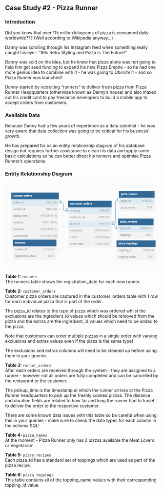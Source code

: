 ## Case Study #2 - Pizza Runner

### Introduction
Did you know that over 115 million kilograms of pizza is consumed daily worldwide??? (Well according to Wikipedia anyway…)

Danny was scrolling through his Instagram feed when something really caught his eye - “80s Retro Styling and Pizza Is The Future!”

Danny was sold on the idea, but he knew that pizza alone was not going to help him get seed funding to expand his new Pizza Empire - so he had one more genius idea to combine with it - he was going to *Uberize* it - and so Pizza Runner was launched!

Danny started by recruiting “runners” to deliver fresh pizza from Pizza Runner Headquarters (otherwise known as Danny’s house) and also maxed out his credit card to pay freelance developers to build a mobile app to accept orders from customers.

### Available Data
Because Danny had a few years of experience as a data scientist - he was very aware that data collection was going to be critical for his business’ growth. 

He has prepared for us an entity relationship diagram of his database design but requires further assistance to clean his data and apply some basic calculations so he can better direct his runners and optimise Pizza Runner’s operations.

### Entity Relationship Diagram
![2PizzaRunner_ERdiagram](https://github.com/elizabethygonz/SQL/blob/main/8_Week_SQL_Challenge/Case_Study_2/Pizza_Runner.png)

**Table 1:** `runners`  
The runners table shows the registration_date for each new runner.

**Table 2:** `customer_orders`  
Customer pizza orders are captured in the customer_orders table with 1 row for each individual pizza that is part of the order.

The pizza_id relates to the type of pizza which was ordered whilst the exclusions are the ingredient_id values which should be removed from the pizza and the extras are the ingredient_id values which need to be added to the pizza.

Note that customers can order multiple pizzas in a single order with varying exclusions and extras values even if the pizza is the same type!

The exclusions and extras columns will need to be cleaned up before using them in your queries.

**Table 3:** `runner_orders`  
After each orders are received through the system - they are assigned to a runner - however not all orders are fully completed and can be cancelled by the restaurant or the customer.

The pickup_time is the timestamp at which the runner arrives at the Pizza Runner headquarters to pick up the freshly cooked pizzas. The distance and duration fields are related to how far and long the runner had to travel to deliver the order to the respective customer.

There are some known data issues with this table so be careful when using this in your queries - make sure to check the data types for each column in the schema SQL!

**Table 4:** `pizza_names`  
At the moment - Pizza Runner only has 2 pizzas available the Meat Lovers or Vegetarian!

**Table 5:** `pizza_recipes`  
Each pizza_id has a standard set of toppings which are used as part of the pizza recipe.

**Table 6:** `pizza_toppings`  
This table contains all of the topping_name values with their corresponding topping_id value.
